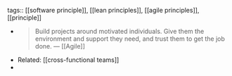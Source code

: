tags:: [[software principle]], [[lean principles]], [[agile principles]], [[principle]]

- > Build projects around motivated individuals. Give them the environment and support they need, and trust them to get the job done. — [[Agile]]
- Related: [[cross-functional teams]]
-